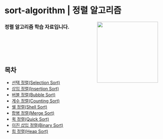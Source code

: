 # sort-algorithm | 정렬 알고리즘

<img align="right" src="https://github.com/jeongwon201/sort-algorithm/assets/81132541/b68f376a-3f45-4b3a-9a3a-346e8b4839f9" width="200px"/>
<h3 align="left">정렬 알고리즘 학습 자료입니다.</h3>
<br />
<br />
<br />
<br />

## 목차

- <a href="https://github.com/jeongwon201/sort-algorithm/tree/main/src/main/java/com/sortalgorithm/selection">선택 정렬(Selection Sort)</a>
- <a href="https://github.com/jeongwon201/sort-algorithm/tree/main/src/main/java/com/sortalgorithm/insertion">삽입 정렬(Insertion Sort)</a>
- <a href="https://github.com/jeongwon201/sort-algorithm/tree/main/src/main/java/com/sortalgorithm/bubble">버블 정렬(Bubble Sort)</a>
- <a href="https://github.com/jeongwon201/sort-algorithm/tree/main/src/main/java/com/sortalgorithm/countring">계수 정렬(Counting Sort)</a>
- <a href="https://github.com/jeongwon201/sort-algorithm/tree/main/src/main/java/com/sortalgorithm/shell">쉘 정렬(Shell Sort)</a>
- <a href="https://github.com/jeongwon201/sort-algorithm/tree/main/src/main/java/com/sortalgorithm/merge">합병 정렬(Merge Sort)</a>
- <a href="https://github.com/jeongwon201/sort-algorithm/tree/main/src/main/java/com/sortalgorithm/quick">퀵 정렬(Quick Sort)</a>
- <a href="https://github.com/jeongwon201/sort-algorithm/tree/main/src/main/java/com/sortalgorithm/binaryinsertion">이진 삽입 정렬(Binary Sort)</a>
- <a href="https://github.com/jeongwon201/sort-algorithm/tree/main/src/main/java/com/sortalgorithm/heap">힙 정렬(Heap Sort)</a>
